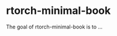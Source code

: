 
# rtorch-minimal-book

<!-- badges: start -->
<!-- badges: end -->

The goal of rtorch-minimal-book is to ...

